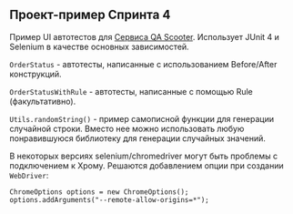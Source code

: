 ## Проект-пример Спринта 4

Пример UI автотестов для [Сервиса QA Scooter](https://qa-scooter.praktikum-services.ru/).
Использует JUnit 4 и Selenium в качестве основных зависимостей.

`OrderStatus` - автотесты, написанные с использованием Before/After конструкций.

`OrderStatusWithRule` - автотесты, написанные с помощью Rule (факультативно).

`Utils.randomString()` - пример самописной функции для генерации случайной строки.
Вместо нее можно использовать любую понравившуюся библиотеку для генерации случайных значений.

В некоторых версиях selenium/chromedriver могут быть проблемы с подключением к Хрому.
Решаются добавлением опции при создании `WebDriver`:

```
ChromeOptions options = new ChromeOptions();
options.addArguments("--remote-allow-origins=*");
```

